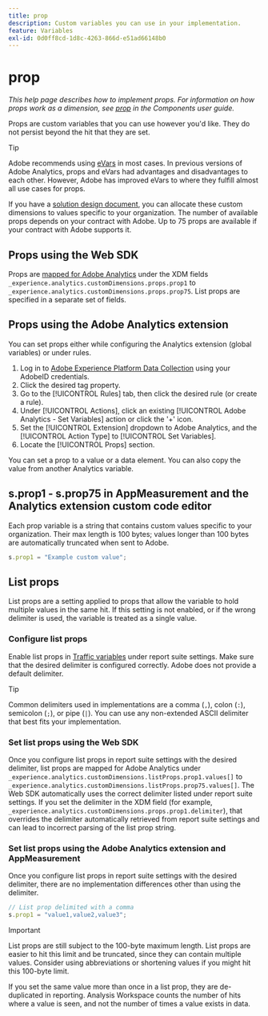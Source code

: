 ```yaml
---
title: prop
description: Custom variables you can use in your implementation.
feature: Variables
exl-id: 0d0ff8cd-1d8c-4263-866d-e51ad66148b0
---
```

# prop

*This help page describes how to implement props. For information on how props work as a dimension, see [prop](/help/components/dimensions/prop.md) in the Components user guide.*

Props are custom variables that you can use however you'd like. They do not persist beyond the hit that they are set.

>[!TIP]
>
>Adobe recommends using [eVars](evar.md) in most cases. In previous versions of Adobe Analytics, props and eVars had advantages and disadvantages to each other. However, Adobe has improved eVars to where they fulfill almost all use cases for props.

If you have a [solution design document](/help/implement/prepare/solution-design.md), you can allocate these custom dimensions to values specific to your organization. The number of available props depends on your contract with Adobe. Up to 75 props are available if your contract with Adobe supports it.

## Props using the Web SDK

Props are [mapped for Adobe Analytics](https://experienceleague.adobe.com/docs/analytics/implementation/aep-edge/variable-mapping.html) under the XDM fields `_experience.analytics.customDimensions.props.prop1` to `_experience.analytics.customDimensions.props.prop75`. List props are specified in a separate set of fields.

## Props using the Adobe Analytics extension

You can set props either while configuring the Analytics extension (global variables) or under rules.

1. Log in to [Adobe Experience Platform Data Collection](https://experience.adobe.com/data-collection) using your AdobeID credentials.
2. Click the desired tag property.
3. Go to the [!UICONTROL Rules] tab, then click the desired rule (or create a rule).
4. Under [!UICONTROL Actions], click an existing [!UICONTROL Adobe Analytics - Set Variables] action or click the '+' icon.
5. Set the [!UICONTROL Extension] dropdown to Adobe Analytics, and the [!UICONTROL Action Type] to [!UICONTROL Set Variables].
6. Locate the [!UICONTROL Props] section.

You can set a prop to a value or a data element. You can also copy the value from another Analytics variable.

## s.prop1 - s.prop75 in AppMeasurement and the Analytics extension custom code editor

Each prop variable is a string that contains custom values specific to your organization. Their max length is 100 bytes; values longer than 100 bytes are automatically truncated when sent to Adobe.

```js
s.prop1 = "Example custom value";
```

## List props

List props are a setting applied to props that allow the variable to hold multiple values in the same hit. If this setting is not enabled, or if the wrong delimiter is used, the variable is treated as a single value.

### Configure list props

Enable list props in [Traffic variables](/help/admin/admin/c-traffic-variables/traffic-var.md) under report suite settings. Make sure that the desired delimiter is configured correctly. Adobe does not provide a default delimiter.

>[!TIP]
>
>Common delimiters used in implementations are a comma (`,`), colon (`:`), semicolon (`;`), or pipe (`|`). You can use any non-extended ASCII delimiter that best fits your implementation.

### Set list props using the Web SDK

Once you configure list props in report suite settings with the desired delimiter, list props are mapped for Adobe Analytics under `_experience.analytics.customDimensions.listProps.prop1.values[]` to `_experience.analytics.customDimensions.listProps.prop75.values[]`. The Web SDK automatically uses the correct delimiter listed under report suite settings. If you set the delimiter in the XDM field (for example, `_experience.analytics.customDimensions.props.prop1.delimiter`), that overrides the delimiter automatically retrieved from report suite settings and can lead to incorrect parsing of the list prop string.

### Set list props using the Adobe Analytics extension and AppMeasurement

Once you configure list props in report suite settings with the desired delimiter, there are no implementation differences other than using the delimiter.

```js
// List prop delimited with a comma
s.prop1 = "value1,value2,value3";
```

>[!IMPORTANT]
>
>List props are still subject to the 100-byte maximum length. List props are easier to hit this limit and be truncated, since they can contain multiple values. Consider using abbreviations or shortening values if you might hit this 100-byte limit.

If you set the same value more than once in a list prop, they are de-duplicated in reporting. Analysis Workspace counts the number of hits where a value is seen, and not the number of times a value exists in data.
